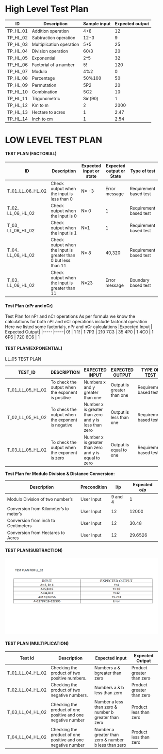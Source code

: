 # High Level Test Plan
| ID | Description | Sample input | Expected output |
| --- | --- | --- | --- |
| TP\_HL\_01 | Addition operation | 4+8 | 12 |
| TP\_HL\_02 | Subtraction operation | 12-3 | 9 |
| TP\_HL\_03 | Multiplication operation | 5\*5 | 25 |
| TP\_HL\_04 | Division operation | 60/3 | 20 |
| TP\_HL\_05 | Exponential | 2^5 | 32 |
| TP\_HL\_06 | Factorial of a number | 5! | 120 |
| TP\_HL\_07 | Modulo | 4%2 | 0 |
| TP\_HL\_08 | Percentage | 50%100 | 50 |
| TP\_HL\_09 | Permutation | 5P2 | 20 |
| TP\_HL\_10 | Combination | 5C2 | 10 |
| TP\_HL\_11 | Trigonometric | Sin(90) | 1 |
| TP\_HL\_12 | Km to m | 2 | 2000 |
| TP\_HL\_13 | Hectare to acres | 1 | 2.47 |
| TP\_HL\_14 | Inch to cm | 1 | 2.54 |
# LOW LEVEL TEST PLAN
#### TEST PLAN (FACTORIAL)
| ID |Description | Expected input or state | Expected output or State |Type of test|
| ------ | ------ | ------ | ------ |------|
|T_01_LL_06_HL_02 |Check output when the input is less than 0 |N= -3 |Error message | Requirement based test|
|T_02_ LL_06_HL_02 |Check output when the input is 0| N= 0 |1 |Requirement based test|
|T_03_ LL_06_HL_02 |Check output when  the input is 1 |N=1 |1 |Requirement based test|
|T_04_ LL_06_HL_02 |Check output when the input is greater than 0 but less than 11| N= 8 |40,320|Requirement based test|
|T_03_ LL_06_HL_02 |Check output when  the input is greater than 11 |N=23 |Error message |Boundary based test|

#### Test Plan (nPr and nCr)
Test Plan for nPr and nCr operations As per formula we know the calculations for both nPr and nCr operations include factorial operation Here we listed some factorials, nPr and nCr calculations
|Expected Input  | Expected Output|
|-----|-----|
   0!          |      1
   1!          |      1
  7P3          |     210
  7C3          |     35
  4P0          |      1
  4C0          |      1
  6P6          |     720
  6C6          |      1
  
  
  
#### TEST PLAN(EXPONENTIAL)  
  LL_05 TEST PLAN 

| TEST\_ID | DESCRIPTION | EXPECTED INPUT | EXPECTED OUTPUT | TYPE OF TEST |
| --- | --- | --- | --- | --- |
| T\_01\_LL\_05\_HL\_02 | To check the output when the exponent is positive | Numbers x and y greater than one | Output is greater than one |Requirement based test |
| T\_02\_LL\_05\_HL\_02 | To check the output when the exponent is negative | Number x is greater than zero and y is less than zero | Output is less than one | Requirement based test |
| T\_03\_LL\_05\_HL\_02 | To check the output when the exponent is zero | Number x is greater than zero and y is equal to zero | Output is equal to one | Requirement based test |


**Test Plan for Modulo Division & Distance Conversion:**

| Description                            | Precondition |  I/p    | Expected o/p  |
|----------------------------------------|--------------|---------|---------------|
| Modulo Division of two number’s        | User Input   | 9 and 4 | 1             |
| Conversion from Kilometer’s to meter’s | User Input   | 12      | 12000         |
| Conversion from inch to Centimeters    | User Input   | 12      | 30.48         |
| Conversion from Hectares to Acres      | User Input   | 12      | 29.6526       |



#### TEST PLAN(SUBTRACTION)

![Testplan](https://github.com/99003518/Team2_calciapp/blob/main/Calculator%20Application/3.%20Test%20Plan/Test%20plan%20for%20subtraction.png)


#### TEST PLAN (MULTIPLICATION)

| **Test Id** | **Description** | **Expected input** | **Expected Output** |
| --- | --- | --- | --- |
| T\_01\_LL\_04\_HL\_02 | Checking the product of two positive numbers. | Numbers a &amp; bgreater than zero | Product greater than zero |
| T\_02\_LL\_04\_HL\_02 | Checking the product of two negative numbers. | Numbers a &amp; b less than zero | Product greater than zero |
| T\_03\_LL\_04\_HL\_02 | Checking the product of one positive and one negative number | Number a less than zero &amp; number b greater than zero | Product less than zero |
| T\_04\_LL\_04\_HL\_02 | Checking the product of one positive and one negative number | Number a greater than zero &amp; number b less than zero | Product less than zero |

